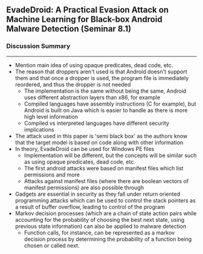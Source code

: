## EvadeDroid: A Practical Evasion Attack on Machine Learning for Black-box Android Malware Detection (Seminar 8.1)



### Discussion Summary

---
- Mention main idea of using opaque predicates, dead code, etc.
- The reason that droppers aren't used is that Android doesn't support them and that once a dropper is used, the program file is immediately reordered, and thus the dropper is not needed
  - The implementation is the same without being the same, Android uses different abstraction layers than x86, for example
  - Compiled languages have assembly instructions (C for example), but Android is built on Java which is easier to handle as there is more high level information
  - Compiled vs interpreted languages have different security implications
- The attack used in this paper is 'semi black box' as the authors know that the target model is based on code along with other information
- In theory, EvadeDroid can be used for Windows PE files
  - Implementation will be different, but the concepts will be similar such as using opaque predicates, dead code, etc.
  - The first android attacks were based on manifest files which list permissions and more
  - Attacks against manifest files (where there are boolean vectors of manifest permissions) are also possible through
- Gadgets are essential in security as they fall under return oriented programming attacks which can be used to control the stack pointers as a result of buffer overflow, leading to control of the program
- Markov decision processes (which are a chain of state action pairs while accounting for the probability of choosing the best next state, using previous state information) can also be applied to malware detection
  - Function calls, for instance, can be represented as a markov decision process by determining the probability of a function being chosen or called next.
